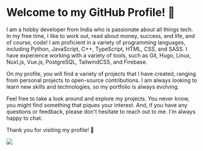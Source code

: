 # Welcome to my GitHub Profile! 🚀

 I am a hobby developer from India who is passionate about all things tech. In my free time, I like to work out, read about money, success, and life, and of course, code! I am proficient in a variety of programming languages, including Python, JavaScript, C++, TypeScript, HTML, CSS, and SASS. I have experience working with a variety of tools, such as Git, Hugo, Linux, Nuxt.js, Vue.js, PostgreSQL, TailwindCSS, and Firebase.

On my profile, you will find a variety of projects that I have created, ranging from personal projects to open-source contributions. I am always looking to learn new skills and technologies, so my portfolio is always evolving.

Feel free to take a look around and explore my projects. You never know, you might find something that piques your interest. And, if you have any questions or feedback, please don't hesitate to reach out to me. I'm always happy to chat.

Thank you for visiting my profile! 🙏

<img align="left" src="https://github-stats-alpha.vercel.app/api?username=VaibhavSys&cc=000&tc=fff&ic=fff&bc=000" />
